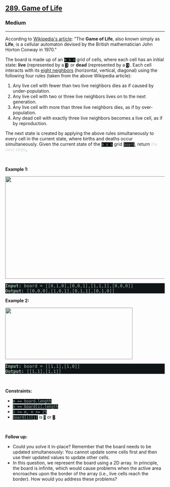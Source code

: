 <h2><a href="https://leetcode.com/problems/game-of-life/">289. Game of Life</a></h2><h3>Medium</h3><hr><div><p>According to&nbsp;<a href="https://en.wikipedia.org/wiki/Conway%27s_Game_of_Life" target="_blank" style="--link-color:rgb(149, 182, 156) !important; --link-color-hover:rgb(168, 195, 173) !important; --link-color-active:rgb(149, 182, 156) !important; --visited-color:rgb(246, 198, 85) !important; --visited-color-hover:rgb(248, 208, 114) !important; --visited-color-active:rgb(246, 198, 85) !important; border-top-color: rgb(106, 149, 119) !important; border-right-color: rgb(106, 149, 119) !important; border-left-color: rgb(106, 149, 119) !important;">Wikipedia's article</a>: "The <b>Game of Life</b>, also known simply as <b>Life</b>, is a cellular automaton devised by the British mathematician John Horton Conway in 1970."</p>

<p>The board is made up of an <code style="background-color: rgb(15, 20, 23) !important; color: rgb(158, 186, 173) !important;">m x n</code> grid of cells, where each cell has an initial state: <b>live</b> (represented by a <code style="background-color: rgb(15, 20, 23) !important; color: rgb(158, 186, 173) !important;">1</code>) or <b>dead</b> (represented by a <code style="background-color: rgb(15, 20, 23) !important; color: rgb(158, 186, 173) !important;">0</code>). Each cell interacts with its <a href="https://en.wikipedia.org/wiki/Moore_neighborhood" target="_blank" style="--link-color:rgb(149, 182, 156) !important; --link-color-hover:rgb(168, 195, 173) !important; --link-color-active:rgb(149, 182, 156) !important; --visited-color:rgb(246, 198, 85) !important; --visited-color-hover:rgb(248, 208, 114) !important; --visited-color-active:rgb(246, 198, 85) !important; border-top-color: rgb(106, 149, 119) !important; border-right-color: rgb(106, 149, 119) !important; border-left-color: rgb(106, 149, 119) !important;">eight neighbors</a> (horizontal, vertical, diagonal) using the following four rules (taken from the above Wikipedia article):</p>

<ol>
	<li>Any live cell with fewer than two live neighbors dies as if caused by under-population.</li>
	<li>Any live cell with two or three live neighbors lives on to the next generation.</li>
	<li>Any live cell with more than three live neighbors dies, as if by over-population.</li>
	<li>Any dead cell with exactly three live neighbors becomes a live cell, as if by reproduction.</li>
</ol>

<p><span>The next state is created by applying the above rules simultaneously to every cell in the current state, where births and deaths occur simultaneously. Given the current state of the <code style="background-color: rgb(15, 20, 23) !important; color: rgb(158, 186, 173) !important;">m x n</code> grid <code style="background-color: rgb(15, 20, 23) !important; color: rgb(158, 186, 173) !important;">board</code>, return <em style="color: rgb(200, 218, 210) !important;">the next state</em>.</span></p>

<p>&nbsp;</p>
<p><strong>Example 1:</strong></p>
<img alt="" src="https://assets.leetcode.com/uploads/2020/12/26/grid1.jpg" style="width: 562px; height: 322px; filter: brightness(0.75); color: rgb(165, 192, 180) !important;">
<pre style="background-color: rgb(15, 20, 23) !important; color: rgb(157, 186, 173) !important;"><strong>Input:</strong> board = [[0,1,0],[0,0,1],[1,1,1],[0,0,0]]
<strong>Output:</strong> [[0,0,0],[1,0,1],[0,1,1],[0,1,0]]
</pre>

<p><strong>Example 2:</strong></p>
<img alt="" src="https://assets.leetcode.com/uploads/2020/12/26/grid2.jpg" style="width: 402px; height: 162px; filter: brightness(0.75);">
<pre style="background-color: rgb(15, 20, 23) !important; color: rgb(157, 186, 173) !important;"><strong>Input:</strong> board = [[1,1],[1,0]]
<strong>Output:</strong> [[1,1],[1,1]]
</pre>

<p>&nbsp;</p>
<p><strong>Constraints:</strong></p>

<ul>
	<li><code style="background-color: rgb(15, 20, 23) !important; color: rgb(158, 186, 173) !important;">m == board.length</code></li>
	<li><code style="background-color: rgb(15, 20, 23) !important; color: rgb(158, 186, 173) !important;">n == board[i].length</code></li>
	<li><code style="background-color: rgb(15, 20, 23) !important; color: rgb(158, 186, 173) !important;">1 &lt;= m, n &lt;= 25</code></li>
	<li><code style="background-color: rgb(15, 20, 23) !important; color: rgb(158, 186, 173) !important;">board[i][j]</code> is <code style="background-color: rgb(15, 20, 23) !important; color: rgb(158, 186, 173) !important;">0</code> or <code style="background-color: rgb(15, 20, 23) !important; color: rgb(158, 186, 173) !important;">1</code>.</li>
</ul>

<p>&nbsp;</p>
<p><strong>Follow up:</strong></p>

<ul>
	<li>Could you solve it in-place? Remember that the board needs to be updated simultaneously: You cannot update some cells first and then use their updated values to update other cells.</li>
	<li>In this question, we represent the board using a 2D array. In principle, the board is infinite, which would cause problems when the active area encroaches upon the border of the array (i.e., live cells reach the border). How would you address these problems?</li>
</ul>
</div>